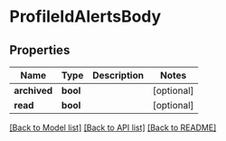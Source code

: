 # ProfileIdAlertsBody

## Properties
Name | Type | Description | Notes
------------ | ------------- | ------------- | -------------
**archived** | **bool** |  | [optional] 
**read** | **bool** |  | [optional] 

[[Back to Model list]](../README.md#documentation-for-models) [[Back to API list]](../README.md#documentation-for-api-endpoints) [[Back to README]](../README.md)

